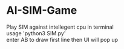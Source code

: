 # AI-SIM-Game
Play SIM against intellegent cpu in terminal  
usage 'python3 SIM.py'  
enter AB to draw first line then UI will pop up 
